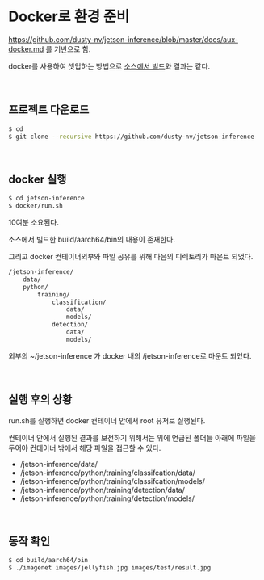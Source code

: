 
# Docker로 환경 준비

https://github.com/dusty-nv/jetson-inference/blob/master/docs/aux-docker.md 를 기반으로 함.

docker를 사용하여 셋업하는 방법으로 [소스에서 빌드](setup_from_source.md)와 결과는 같다. 


<br>

## 프로젝트 다운로드

```bash
$ cd
$ git clone --recursive https://github.com/dusty-nv/jetson-inference

```

<br>

## docker 실행

```bash
$ cd jetson-inference
$ docker/run.sh
```
10여분 소요된다.

소스에서 빌드한 build/aarch64/bin의 내용이 존재한다.

그리고 docker 컨테이너외부와 파일 공유를 위해 다음의 디렉토리가 마운트 되었다.
```bash
/jetson-inference/
	data/
	python/
		training/
			classification/
				data/
				models/
			detection/
				data/
				models/
```
외부의 ~/jetson-inference 가 docker 내의 /jetson-inference로 마운트 되었다.


<br>

## 실행 후의 상황

run.sh를 실행하면 docker 컨테이너 안에서 root 유저로 실행된다.

컨테이너 안에서 실행된 결과를 보전하기 위해서는 위에 언급된 폴더들 아래에 파일을 두어야 컨테이너 밖에서 해당 파일을 접근할 수 있다.
- /jetson-inference/data/
- /jetson-inference/python/training/classifcation/data/
- /jetson-inference/python/training/classifcation/models/
- /jetson-inference/python/training/detection/data/
- /jetson-inference/python/training/detection/models/

<br>

## 동작 확인

```bash
$ cd build/aarch64/bin
$ ./imagenet images/jellyfish.jpg images/test/result.jpg
```

<br>
